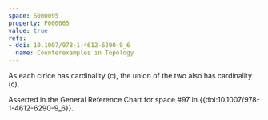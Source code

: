 ```yaml
---
space: S000095
property: P000065
value: true
refs:
- doi: 10.1007/978-1-4612-6290-9_6
  name: Counterexamples in Topology
---
```


As each cirlce has cardinality (c), the union of the two also has cardinality (c).

Asserted in the General Reference Chart for space #97 in
{{doi:10.1007/978-1-4612-6290-9_6}}.
